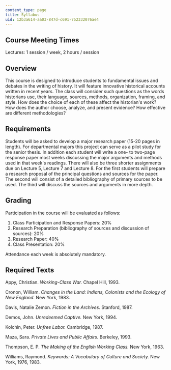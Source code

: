 ```yaml
---
content_type: page
title: Syllabus
uid: 12b3a614-aa03-847d-c691-752332076ae4
---
```


Course Meeting Times
--------------------

Lectures: 1 session / week, 2 hours / session

Overview
--------

This course is designed to introduce students to fundamental issues and debates in the writing of history. It will feature innovative historical accounts written in recent years. The class will consider such questions as the words historians use, their language, sources, methods, organization, framing, and style. How does the choice of each of these affect the historian's work? How does the author choose, analyze, and present evidence? How effective are different methodologies?

Requirements
------------

Students will be asked to develop a major research paper (15-20 pages in length). For departmental majors this project can serve as a pilot study for the senior thesis. In addition each student will write a one- to two-page response paper most weeks discussing the major arguments and methods used in that week's readings. There will also be three shorter assignments due on Lecture 5, Lecture 7 and Lecture 8. For the first students will prepare a research proposal of the principal questions and sources for the paper. The second will consist of a detailed bibliography of primary sources to be used. The third will discuss the sources and arguments in more depth.

Grading
-------

Participation in the course will be evaluated as follows:

1.  Class Participation and Response Papers: 20%
2.  Research Preparation (bibliography of sources and discussion of sources): 20%
3.  Research Paper: 40%
4.  Class Presentation: 20%

Attendance each week is absolutely mandatory.

Required Texts
--------------

Appy, Christian. _Working-Class War._ Chapel Hill, 1993.

Cronon, William. _Changes in the Land: Indians, Colonists and the Ecology of New England._ New York, 1983.

Davis, Natalie Zemon. _Fiction in the Archives._ Stanford, 1987.

Demos, John. _Unredeemed Captive._ New York, 1994.

Kolchin, Peter. _Unfree Labor._ Cambridge, 1987.

Maza, Sara. _Private Lives and Public Affairs._ Berkeley, 1993.

Thompson, E. P. _The Making of the English Working Class._ New York, 1963.

Williams, Raymond. _Keywords: A Vocabulary of Culture and Society._ New York, 1976, 1983.